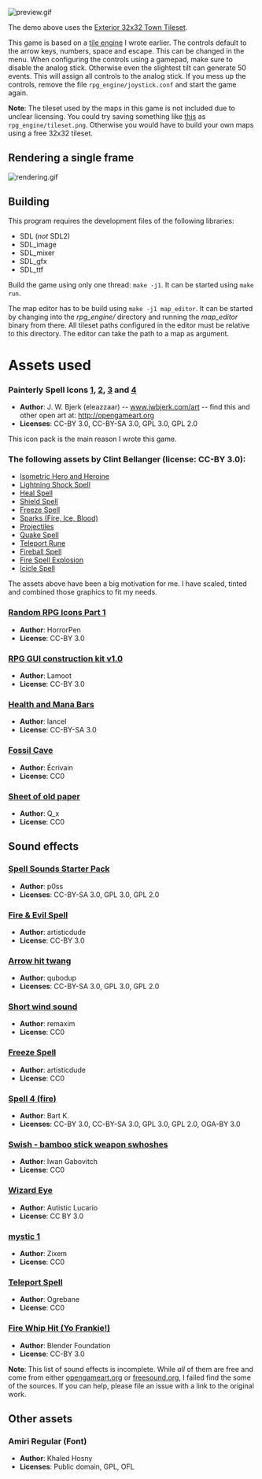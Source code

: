 ![preview.gif](https://raw.github.com/AlxHnr/rpg_engine/master/preview.gif)

The demo above uses the
[Exterior 32x32 Town Tileset](https://opengameart.org/content/exterior-32x32-town-tileset).

This game is based on a [tile engine](https://github.com/AlxHnr/map_editor)
I wrote earlier. The controls default to the arrow keys, numbers, space and
escape. This can be changed in the menu. When configuring the controls
using a gamepad, make sure to disable the analog stick. Otherwise even the
slightest tilt can generate 50 events. This will assign all controls to the
analog stick. If you mess up the controls, remove the file
`rpg_engine/joystick.conf` and start the game again.

**Note**: The tileset used by the maps in this game is not included due to
unclear licensing. You could try saving something like
[this](https://telles0808.deviantart.com/art/RPG-Maker-VX-RTP-Tileset-159218223)
as `rpg_engine/tileset.png`. Otherwise you would have to build your own
maps using a free 32x32 tileset.

## Rendering a single frame
![rendering.gif](https://raw.github.com/AlxHnr/rpg_engine/master/rendering.gif)

## Building

This program requires the development files of the following libraries:

* SDL (_not_ SDL2)
* SDL\_image
* SDL\_mixer
* SDL\_gfx
* SDL\_ttf

Build the game using only one thread: `make -j1`. It can be started using
`make run`.

The map editor has to be build using `make -j1 map_editor`. It can be
started by changing into the *rpg\_engine/* directory and running the
*map\_editor* binary from there. All tileset paths configured in the editor
must be relative to this directory. The editor can take the path to a map
as argument.

# Assets used

### Painterly Spell Icons [1](https://opengameart.org/content/painterly-spell-icons-part-1), [2](https://opengameart.org/content/painterly-spell-icons-part-2), [3](https://opengameart.org/content/painterly-spell-icons-part-3) and [4](https://opengameart.org/content/painterly-spell-icons-part-4)
* **Author**: J. W. Bjerk (eleazzaar) -- www.jwbjerk.com/art -- find this and other open art at: http://opengameart.org
* **Licenses**: CC-BY 3.0, CC-BY-SA 3.0, GPL 3.0, GPL 2.0

This icon pack is the main reason I wrote this game.

### The following assets by Clint Bellanger (license: CC-BY 3.0):

* [Isometric Hero and Heroine](https://opengameart.org/content/isometric-hero-and-heroine)
* [Lightning Shock Spell](https://opengameart.org/content/lightning-shock-spell)
* [Heal Spell](https://opengameart.org/content/heal-spell)
* [Shield Spell](https://opengameart.org/content/shield-spell)
* [Freeze Spell](https://opengameart.org/content/freeze-spell)
* [Sparks (Fire, Ice, Blood)](https://opengameart.org/content/sparks-fire-ice-blood)
* [Projectiles](https://opengameart.org/content/projectiles)
* [Quake Spell](https://opengameart.org/content/quake-spell)
* [Teleport Rune](https://opengameart.org/content/teleport-rune)
* [Fireball Spell](https://opengameart.org/content/fireball-spell)
* [Fire Spell Explosion](https://opengameart.org/content/fire-spell-explosion)
* [Icicle Spell](https://opengameart.org/content/icicle-spell)

The assets above have been a big motivation for me. I have scaled, tinted
and combined those graphics to fit my needs.

### [Random RPG Icons Part 1](https://opengameart.org/content/random-rpg-icons-part-1)
* **Author**: HorrorPen
* **License**: CC-BY 3.0

### [RPG GUI construction kit v1.0](https://opengameart.org/content/rpg-gui-construction-kit-v10)
* **Author**: Lamoot
* **License**: CC-BY 3.0

### [Health and Mana Bars](https://opengameart.org/content/health-and-mana-bars)
* **Author**: lancel
* **License**: CC-BY-SA 3.0

### [Fossil Cave](https://opengameart.org/content/fossil-cave)
* **Author**: Écrivain
* **License**: CC0

### [Sheet of old paper](https://opengameart.org/content/sheet-of-old-paper)
* **Author**: Q\_x
* **License**: CC0

## Sound effects

### [Spell Sounds Starter Pack](https://opengameart.org/content/spell-sounds-starter-pack)
* **Author**: p0ss
* **Licenses**: CC-BY-SA 3.0, GPL 3.0, GPL 2.0

### [Fire & Evil Spell](https://opengameart.org/content/fire-evil-spell)
* **Author**: artisticdude
* **License**: CC-BY 3.0

### [Arrow hit twang](https://opengameart.org/content/arrow-hit-twang)
* **Author**: qubodup
* **Licenses**: CC-BY-SA 3.0, GPL 3.0, GPL 2.0

### [Short wind sound](https://opengameart.org/content/short-wind-sound)
* **Author**: remaxim
* **License**: CC0

### [Freeze Spell](https://opengameart.org/content/freeze-spell-0)
* **Author**: artisticdude
* **License**: CC0

### [Spell 4 (fire)](https://opengameart.org/content/spell-4-fire)
* **Author**: Bart K.
* **Licenses**: CC-BY 3.0, CC-BY-SA 3.0, GPL 3.0, GPL 2.0, OGA-BY 3.0

### [Swish - bamboo stick weapon swhoshes](https://opengameart.org/content/swish-bamboo-stick-weapon-swhoshes)
* **Author**: Iwan Gabovitch
* **License**: CC0

### [Wizard Eye](https://freesound.org/people/Autistic%20Lucario/sounds/142610/)
* **Author**: Autistic Lucario
* **License**: CC BY 3.0

### [mystic 1](https://freesound.org/people/Zixem/sounds/69505/)
* **Author**: Zixem
* **License**: CC0

### [Teleport Spell](https://opengameart.org/content/teleport-spell)
* **Author**: Ogrebane
* **License**: CC0

### [Fire Whip Hit (Yo Frankie!)](https://opengameart.org/content/fire-whip-hit-yo-frankie)
* **Author**: Blender Foundation
* **License**: CC-BY 3.0

**Note**: This list of sound effects is incomplete. While _all_ of them are
free and come from either [opengameart.org](https://opengameart.org) or
[freesound.org](https://freesound.org), I failed find the some of the
sources. If you can help, please file an issue with a link to the original
work.

## Other assets

### Amiri Regular (Font)
* **Author**: Khaled Hosny
* **Licenses**: Public domain, GPL, OFL
